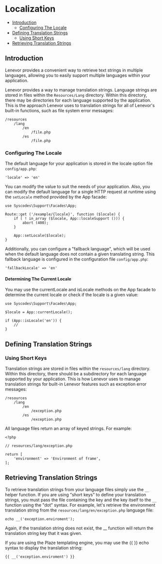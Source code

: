# Localization

- [Introduction](#introduction)
    - [Configuring The Locale](#configuring-locale)
- [Defining Translation Strings](#defining-translation-strings)
    - [Using Short Keys](#using-short-keys)
- [Retrieving Translation Strings](#retrieving-translation-strings)


<a name="introduction"></a>
## Introduction

Lenevor provides a convenient way to retrieve text strings in multiple languages, allowing you to easily support multiple languages within your application.

Lenevor provides a way to manage translation strings. Language strings are stored in files within the `Resources/Lang` directory. Within this directory, there may be directories for each language supported by the application. This is the approach Lenevor uses to translation strings for all of Lenevor's built-in functions, such as file system error messages:

    /resources
        /lang
            /en
                /file.php
            /es
                /file.php

<a name="configuring-locale"></a>
### Configuring The Locale

The default language for your application is stored in the locale option file `config/app.php`:
      
    'locale' => 'en'

You can modify the value to suit the needs of your application. Also, you can modify the default language for a single HTTP request at runtime using the `setLocale` method provided by the App facade:

    use Syscodes\Support\Facades\App;

    Route::get ('/example/{locale}', function ($locale) {
        if ( ! in_array ($locale, App::localeSupport ())) {
            abort (400);
        }

        App::setLocale($locale);
    }

Additionally, you can configure a "fallback language", which will be used when the default language does not contain a given translating string. This fallback language is configured in the configuration file `config/app.php`:

    'fallbackLocale' => 'en'

<a name="determining-current-locale"></a>
#### Determining The Current Locale

You may use the currentLocale and isLocale methods on the App facade to determine the current locale or check if the locale is a given value:

    use Syscodes\Support\Facades\App;

    $locale = App::currentLocale();

    if (App::isLocale('en')) {
        //
    }

<a name="defining-translation-strings"></a>
## Defining Translation Strings

<a name="using-short-keys"></a>
### Using Short Keys

Translation strings are stored in files within the `resources/lang` directory. Within this directory, there should be a subdirectory for each language supported by your application. This is how Lenevor uses to manage translation strings for built-in Lenevor features such as exception error messages:

    /resources
        /lang
            /en
                /exception.php
            /es
                /exception.php

All language files return an array of keyed strings. For example:

    <?php

    // resources/lang/exception.php

    return [
        'environment' => 'Environment of frame', 
    ];

<a name="retrieving-translation-strings"></a>
## Retrieving Translation Strings

To retrieve translation strings from your language files simply use the `__` helper function. If you are using "short keys" to define your translation strings, you must pass the file containing the key and the key itself to the `__` function using the "dot" syntax. For example, let's retrieve the environment translation string from the `resources/lang/en/exception.php` language file:

    echo __('exception.enviroment');

Again, if the translation string does not exist, the __ function will return the translation string key that it was given.

If you are using the Plaze templating engine, you may use the {{ }} echo syntax to display the translation string:

    {{ __('exception.enviroment') }}